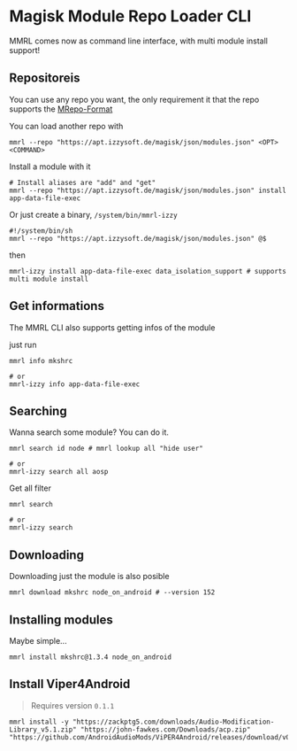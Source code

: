 # Magisk Module Repo Loader CLI

MMRL comes now as command line interface, with multi module install support!

## Repositoreis

You can use any repo you want, the only requirement it that the repo supports the [MRepo-Format](https://github.com/ya0211/magisk-modules-repo-util)

You can load another repo with
```shell
mmrl --repo "https://apt.izzysoft.de/magisk/json/modules.json" <OPT> <COMMAND>
```

Install a module with it

```shell
# Install aliases are "add" and "get"
mmrl --repo "https://apt.izzysoft.de/magisk/json/modules.json" install app-data-file-exec
```

Or just create a binary, `/system/bin/mmrl-izzy`

```shell
#!/system/bin/sh
mmrl --repo "https://apt.izzysoft.de/magisk/json/modules.json" @$
```

then
```shell
mmrl-izzy install app-data-file-exec data_isolation_support # supports multi module install
```

## Get informations

The MMRL CLI also supports getting infos of the module

just run
```shell
mmrl info mkshrc

# or
mmrl-izzy info app-data-file-exec
```


## Searching

Wanna search some module? You can do it.

```shell
mmrl search id node # mmrl lookup all "hide user"

# or 
mmrl-izzy search all aosp
```

Get all filter

```shell
mmrl search 

# or
mmrl-izzy search
```

## Downloading

Downloading just the module is also posible

```shell
mmrl download mkshrc node_on_android # --version 152
```

## Installing modules

Maybe simple...

```shell
mmrl install mkshrc@1.3.4 node_on_android
```

## Install Viper4Android

> Requires version `0.1.1`

```shell
mmrl install -y "https://zackptg5.com/downloads/Audio-Modification-Library_v5.1.zip" "https://john-fawkes.com/Downloads/acp.zip" "https://github.com/AndroidAudioMods/ViPER4Android/releases/download/v0.5.0/V4A_Magisk_Module_0.5.0.zip"
```